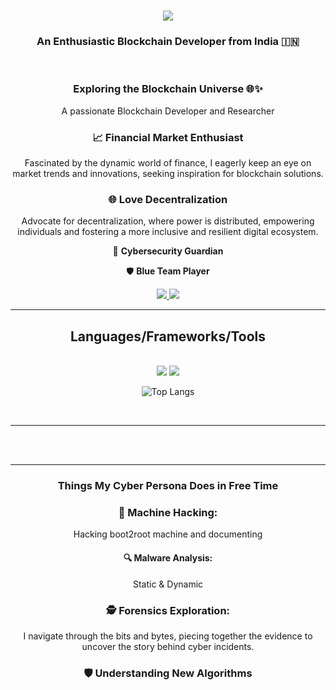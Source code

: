 <h1 align="center">
    <img src="https://readme-typing-svg.herokuapp.com/?font=Righteous&size=39&center=true&vCenter=true&width=500&height=70&duration=3000&lines=Hi+There!+😜;+I'm+Sanjeev+Varma!;" />
</h1>

<h3 align="center"> An Enthusiastic Blockchain Developer from India 🇮🇳 </h3>

<br/>

<!-- about me -->

<div align="center">

### Exploring the Blockchain Universe 🌐✨
  A passionate Blockchain Developer and Researcher 

### 📈 **Financial Market Enthusiast**
   Fascinated by the dynamic world of finance, I eagerly keep an eye on market trends and innovations, seeking inspiration for blockchain solutions.

### 🌐 **Love Decentralization**
   Advocate for decentralization, where power is distributed, empowering individuals and fostering a more inclusive and resilient digital ecosystem.

🔐 **Cybersecurity Guardian**
  

🛡️ **Blue Team Player**

</div>


<!-- Connect with me -->

<div align="center"> 
  <a href="mailto:sanjeevvarmacode@gmail.com">
    <img src="https://img.shields.io/badge/Gmail-333333?style=for-the-badge&logo=gmail&logoColor=red" />
  </a>
  
  <a href="https://linkedin.com/in/sanjeev-varmabionicimposter/" target="_blank">
    <img src="https://img.shields.io/badge/LinkedIn-0077B5?style=for-the-badge&logo=linkedin&logoColor=white" target="_blank" />
  </a>
</div>

<hr/>

<!--languages frameworks and tools-->

<h2 align="center"> Languages/Frameworks/Tools </h2>

<br/>

<div align="center">
  <img src="https://skillicons.dev/icons?i=cpp,solidity,py,django,postgres" />
  <img src="https://skillicons.dev/icons?i=nodejs,java,js,rust,git,vim" />
  <br>

![Top Langs](https://github-readme-stats.vercel.app/api/top-langs/?username=Sanjeevvarmabetter&hide=javascript,css,scss,html&theme=tokyonight)

</div>


<br/>
<hr/>

<!-- Stats -->

<!-- <h2 align="center"> ⚡ Stats ⚡ </h2>

<br>

<div align=center>

  <img width=390 src="https://github-readme-streak-stats-Sanjeevvarmabetter.vercel.app/?user=salesp07&count_private=true&theme=react&border_radius=10" alt="streak stats"/>
  
  <img width=390 src="https://github-readme-stats-Sanjeevvarmabetter.vercel.app/api?username=salesp07&count_private=true&show_icons=true&theme=react&rank_icon=github&border_radius=10" alt="readme stats" />
  
  <br/>

  <img width=325 align="center" src="https://github-readme-stats-Sanjeevvarmabetter.vercel.app/api/top-langs/?username=salesp07&hide=HTML&langs_count=8&layout=compact&theme=react&border_radius=10&size_weight=0.5&count_weight=0.5&exclude_repo=github-readme-stats" alt="top langs" />

</div> -->

<br/><br/>

<hr/>

<h3 align="center"> Things My Cyber Persona Does in Free Time </h3>

<!-- <h3 align="center"> Diving into the Cybernetic Realm in My Free Time 🕵️‍♂️</h3> -->

<div align="center">
    
### 🤖 **Machine Hacking:**

  Hacking boot2root machine and documenting 

#### 🔍 **Malware Analysis:**

  Static & Dynamic

### 🕵️ **Forensics Exploration:**
   I navigate through the bits and bytes, piecing together the evidence to uncover the story behind cyber incidents.

### 🛡️ **Understanding New Algorithms**

</div>

<br/>

